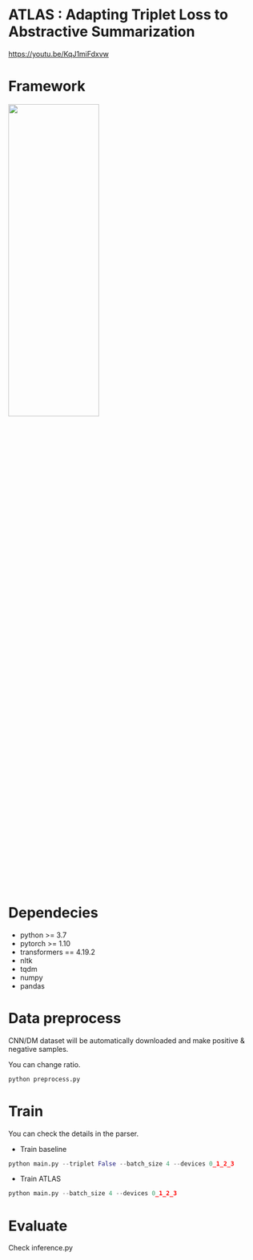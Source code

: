 # ATLAS : Adapting Triplet Loss to Abstractive Summarization
https://youtu.be/KqJ1miFdxvw


# Framework
<img src="https://user-images.githubusercontent.com/72617445/171579714-cfc80cef-568f-407c-8aac-19735d6aaa57.png" width="60%" height="40%">


# Dependecies
- python >= 3.7
- pytorch >= 1.10
- transformers == 4.19.2
- nltk
- tqdm
- numpy
- pandas

# Data preprocess
CNN/DM dataset will be automatically downloaded and make positive & negative samples.

You can change ratio.
```python
python preprocess.py
```

# Train
You can check the details in the parser.

- Train baseline
```python
python main.py --triplet False --batch_size 4 --devices 0_1_2_3
```

- Train ATLAS
```python
python main.py --batch_size 4 --devices 0_1_2_3
```

# Evaluate
Check inference.py
